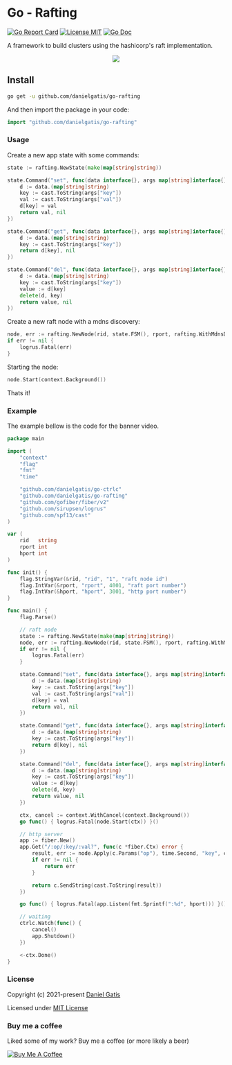 # Go - Rafting

[![Go Report Card](https://goreportcard.com/badge/github.com/danielgatis/go-rafting?style=flat-square)](https://goreportcard.com/report/github.com/danielgatis/go-rafting)
[![License MIT](https://img.shields.io/badge/license-MIT-blue.svg)](https://raw.githubusercontent.com/danielgatis/go-rafting/master/LICENSE)
[![Go Doc](https://img.shields.io/badge/godoc-reference-blue.svg?style=flat-square)](https://godoc.org/github.com/danielgatis/go-rafting)

A framework to build clusters using the hashicorp's raft implementation.

<p align="center">
    <img src="example/example.gif" />
</p>

## Install

```bash
go get -u github.com/danielgatis/go-rafting
```

And then import the package in your code:

```go
import "github.com/danielgatis/go-rafting"
```

### Usage

Create a new app state with some commands:

```go
state := rafting.NewState(make(map[string]string))

state.Command("set", func(data interface{}, args map[string]interface{}) (interface{}, error) {
    d := data.(map[string]string)
    key := cast.ToString(args["key"])
    val := cast.ToString(args["val"])
    d[key] = val
    return val, nil
})

state.Command("get", func(data interface{}, args map[string]interface{}) (interface{}, error) {
    d := data.(map[string]string)
    key := cast.ToString(args["key"])
    return d[key], nil
})

state.Command("del", func(data interface{}, args map[string]interface{}) (interface{}, error) {
    d := data.(map[string]string)
    key := cast.ToString(args["key"])
    value := d[key]
    delete(d, key)
    return value, nil
})
```

Create a new raft node with a mdns discovery:

```go
node, err := rafting.NewNode(rid, state.FSM(), rport, rafting.WithMdnsDiscovery())
if err != nil {
    logrus.Fatal(err)
}
```

Starting the node:

```go
node.Start(context.Background())
```

Thats it!

### Example

The example bellow is the code for the banner video.

```go
package main

import (
	"context"
	"flag"
	"fmt"
	"time"

	"github.com/danielgatis/go-ctrlc"
	"github.com/danielgatis/go-rafting"
	"github.com/gofiber/fiber/v2"
	"github.com/sirupsen/logrus"
	"github.com/spf13/cast"
)

var (
	rid   string
	rport int
	hport int
)

func init() {
	flag.StringVar(&rid, "rid", "1", "raft node id")
	flag.IntVar(&rport, "rport", 4001, "raft port number")
	flag.IntVar(&hport, "hport", 3001, "http port number")
}

func main() {
	flag.Parse()

	// raft node
	state := rafting.NewState(make(map[string]string))
	node, err := rafting.NewNode(rid, state.FSM(), rport, rafting.WithMdnsDiscovery())
	if err != nil {
		logrus.Fatal(err)
	}

	state.Command("set", func(data interface{}, args map[string]interface{}) (interface{}, error) {
		d := data.(map[string]string)
		key := cast.ToString(args["key"])
		val := cast.ToString(args["val"])
		d[key] = val
		return val, nil
	})

	state.Command("get", func(data interface{}, args map[string]interface{}) (interface{}, error) {
		d := data.(map[string]string)
		key := cast.ToString(args["key"])
		return d[key], nil
	})

	state.Command("del", func(data interface{}, args map[string]interface{}) (interface{}, error) {
		d := data.(map[string]string)
		key := cast.ToString(args["key"])
		value := d[key]
		delete(d, key)
		return value, nil
	})

	ctx, cancel := context.WithCancel(context.Background())
	go func() { logrus.Fatal(node.Start(ctx)) }()

	// http server
	app := fiber.New()
	app.Get("/:op/:key/:val?", func(c *fiber.Ctx) error {
		result, err := node.Apply(c.Params("op"), time.Second, "key", c.Params("key"), "val", c.Params("val"))
		if err != nil {
			return err
		}

		return c.SendString(cast.ToString(result))
	})

	go func() { logrus.Fatal(app.Listen(fmt.Sprintf(":%d", hport))) }()

	// waiting
	ctrlc.Watch(func() {
		cancel()
		app.Shutdown()
	})

	<-ctx.Done()
}
```

### License

Copyright (c) 2021-present [Daniel Gatis](https://github.com/danielgatis)

Licensed under [MIT License](./LICENSE)

### Buy me a coffee

Liked some of my work? Buy me a coffee (or more likely a beer)

<a href="https://www.buymeacoffee.com/danielgatis" target="_blank"><img src="https://bmc-cdn.nyc3.digitaloceanspaces.com/BMC-button-images/custom_images/orange_img.png" alt="Buy Me A Coffee" style="height: auto !important;width: auto !important;"></a>
